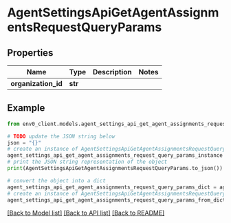 # AgentSettingsApiGetAgentAssignmentsRequestQueryParams


## Properties

Name | Type | Description | Notes
------------ | ------------- | ------------- | -------------
**organization_id** | **str** |  | 

## Example

```python
from env0_client.models.agent_settings_api_get_agent_assignments_request_query_params import AgentSettingsApiGetAgentAssignmentsRequestQueryParams

# TODO update the JSON string below
json = "{}"
# create an instance of AgentSettingsApiGetAgentAssignmentsRequestQueryParams from a JSON string
agent_settings_api_get_agent_assignments_request_query_params_instance = AgentSettingsApiGetAgentAssignmentsRequestQueryParams.from_json(json)
# print the JSON string representation of the object
print(AgentSettingsApiGetAgentAssignmentsRequestQueryParams.to_json())

# convert the object into a dict
agent_settings_api_get_agent_assignments_request_query_params_dict = agent_settings_api_get_agent_assignments_request_query_params_instance.to_dict()
# create an instance of AgentSettingsApiGetAgentAssignmentsRequestQueryParams from a dict
agent_settings_api_get_agent_assignments_request_query_params_from_dict = AgentSettingsApiGetAgentAssignmentsRequestQueryParams.from_dict(agent_settings_api_get_agent_assignments_request_query_params_dict)
```
[[Back to Model list]](../README.md#documentation-for-models) [[Back to API list]](../README.md#documentation-for-api-endpoints) [[Back to README]](../README.md)


